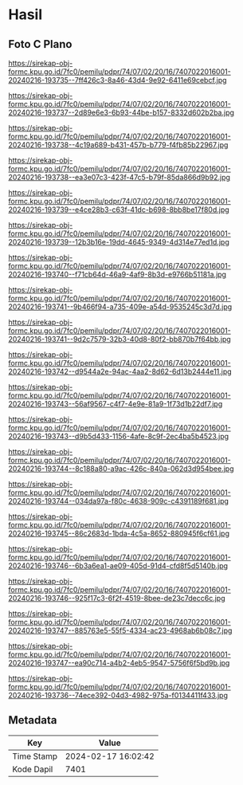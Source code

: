 # Hasil

## Foto C Plano

https://sirekap-obj-formc.kpu.go.id/7fc0/pemilu/pdpr/74/07/02/20/16/7407022016001-20240216-193735--7ff426c3-8a46-43d4-9e92-6411e69cebcf.jpg

https://sirekap-obj-formc.kpu.go.id/7fc0/pemilu/pdpr/74/07/02/20/16/7407022016001-20240216-193737--2d89e6e3-6b93-44be-b157-8332d602b2ba.jpg

https://sirekap-obj-formc.kpu.go.id/7fc0/pemilu/pdpr/74/07/02/20/16/7407022016001-20240216-193738--4c19a689-b431-457b-b779-f4fb85b22967.jpg

https://sirekap-obj-formc.kpu.go.id/7fc0/pemilu/pdpr/74/07/02/20/16/7407022016001-20240216-193738--ea3e07c3-423f-47c5-b79f-85da866d9b92.jpg

https://sirekap-obj-formc.kpu.go.id/7fc0/pemilu/pdpr/74/07/02/20/16/7407022016001-20240216-193739--e4ce28b3-c63f-41dc-b698-8bb8be17f80d.jpg

https://sirekap-obj-formc.kpu.go.id/7fc0/pemilu/pdpr/74/07/02/20/16/7407022016001-20240216-193739--12b3b16e-19dd-4645-9349-4d314e77ed1d.jpg

https://sirekap-obj-formc.kpu.go.id/7fc0/pemilu/pdpr/74/07/02/20/16/7407022016001-20240216-193740--f71cb64d-46a9-4af9-8b3d-e9766b51181a.jpg

https://sirekap-obj-formc.kpu.go.id/7fc0/pemilu/pdpr/74/07/02/20/16/7407022016001-20240216-193741--9b466f94-a735-409e-a54d-9535245c3d7d.jpg

https://sirekap-obj-formc.kpu.go.id/7fc0/pemilu/pdpr/74/07/02/20/16/7407022016001-20240216-193741--9d2c7579-32b3-40d8-80f2-bb870b7f64bb.jpg

https://sirekap-obj-formc.kpu.go.id/7fc0/pemilu/pdpr/74/07/02/20/16/7407022016001-20240216-193742--d9544a2e-94ac-4aa2-8d62-6d13b2444e11.jpg

https://sirekap-obj-formc.kpu.go.id/7fc0/pemilu/pdpr/74/07/02/20/16/7407022016001-20240216-193743--56af9567-c4f7-4e9e-81a9-1f73d1b22df7.jpg

https://sirekap-obj-formc.kpu.go.id/7fc0/pemilu/pdpr/74/07/02/20/16/7407022016001-20240216-193743--d9b5d433-1156-4afe-8c9f-2ec4ba5b4523.jpg

https://sirekap-obj-formc.kpu.go.id/7fc0/pemilu/pdpr/74/07/02/20/16/7407022016001-20240216-193744--8c188a80-a9ac-426c-840a-062d3d954bee.jpg

https://sirekap-obj-formc.kpu.go.id/7fc0/pemilu/pdpr/74/07/02/20/16/7407022016001-20240216-193744--034da97a-f80c-4638-909c-c4391189f681.jpg

https://sirekap-obj-formc.kpu.go.id/7fc0/pemilu/pdpr/74/07/02/20/16/7407022016001-20240216-193745--86c2683d-1bda-4c5a-8652-880945f6cf61.jpg

https://sirekap-obj-formc.kpu.go.id/7fc0/pemilu/pdpr/74/07/02/20/16/7407022016001-20240216-193746--6b3a6ea1-ae09-405d-91d4-cfd8f5d5140b.jpg

https://sirekap-obj-formc.kpu.go.id/7fc0/pemilu/pdpr/74/07/02/20/16/7407022016001-20240216-193746--925f17c3-6f2f-4519-8bee-de23c7decc6c.jpg

https://sirekap-obj-formc.kpu.go.id/7fc0/pemilu/pdpr/74/07/02/20/16/7407022016001-20240216-193747--885763e5-55f5-4334-ac23-4968ab6b08c7.jpg

https://sirekap-obj-formc.kpu.go.id/7fc0/pemilu/pdpr/74/07/02/20/16/7407022016001-20240216-193747--ea90c714-a4b2-4eb5-9547-5756f6f5bd9b.jpg

https://sirekap-obj-formc.kpu.go.id/7fc0/pemilu/pdpr/74/07/02/20/16/7407022016001-20240216-193736--74ece392-04d3-4982-975a-f0134411f433.jpg


## Metadata

| Key        | Value               |
| ---------- | ------------------- |
| Time Stamp | 2024-02-17 16:02:42 |
| Kode Dapil | 7401                |



